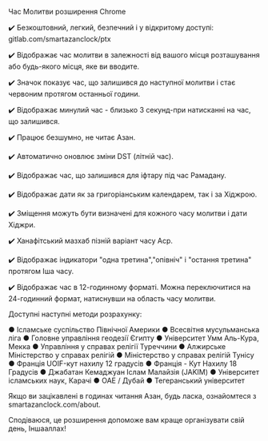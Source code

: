 Час Молитви розширення Chrome

✔️ Безкоштовний, легкий, безпечний і у відкритому доступі: gitlab.com/smartazanclock/ptx

✔️ ️Відображає час молитви в залежності від вашого місця розташування або будь-якого місця, яке ви вводите.

✔️ Значок показує час, що залишився до наступної молитви і стає червоним протягом останньої години.

✔️ ️Відображає минулий час - близько 3 секунд-при натисканні на час, що залишився.

✔️ Працює безшумно, не читає Азан.

✔️ Автоматично оновлює зміни DST (літній час).

✔️ ️Відображає час, що залишився для іфтару під час Рамадану.

✔️ ️Відображає дати як за григоріанським календарем, так і за Хіджрою.

✔️ Зміщення можуть бути визначені для кожного часу молитви і дати Хіджри.

✔️ Ханафітський мазхаб пізній варіант часу Аср.

✔️ ️Відображає індикатори "одна третина","опівніч" і "остання третина" протягом Іша часу.

✔️ Відображає час в 12-годинному форматі. Можна переключитися на 24-годинний формат, натиснувши на область часу молитви.

Доступні наступні методи розрахунку:

●	Ісламське суспільство Північної Америки
●	Всесвітня мусульманська ліга
●	Головне управління геодезії Єгипту
●	Університет Умм Аль-Кура, Мекка
●	Управління у справах релігії Туреччини
●	Алжирське Міністерство у справах релігій
●	Міністерство у справах релігій Тунісу
●	Франція UOIF-кут нахилу 12 градусів
●	Франція - Кут Нахилу 18 Градусів
●	Джабатан Кемаджуан Іслам Малайзія (JAKIM)
●	Університет ісламських наук, Карачі
●	ОАЕ / Дубай
●	Тегеранський університет

Якщо ви зацікавлені в годинах читання Азан, будь ласка, ознайомтеся з smartazanclock.com/about.

Сподіваюся, це розширення допоможе вам краще організувати свій день, Іншааллах!
